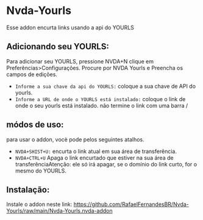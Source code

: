 # Nvda-Yourls
Esse addon encurta links usando a api do YOURLS
## Adicionando seu YOURLS:
Para adicionar seu YOURLS, pressione NVDA+N clique em Preferências>Configurações.
Procure por NVDA Yourls e Preencha os campos de edições.
* `Informe a sua chave da api do YOURLS:` coloque a sua chave de API do yourls.
* `Informe a URL de onde o YOURLS está instalado:` coloque o link de onde o seu yourls está instalado. não termine o link com uma barra /
## módos de uso:
para usar o addon, vocè pode pelos seguintes atalhos.
* `NVDA+SHIST+U:` encurta o link atual em sua área de transferência.
* `NVDA+CTRL+U` Apaga o link encurtado que estiver na sua área de transferênciaAtenção: ele só irá apagar, se o domínio do link curto, for o mesmo do YOURLS.
## Instalação:
Instale o addon neste link:
https://github.com/RafaelFernandesBR/Nvda-Yourls/raw/main/Nvda-Yourls.nvda-addon
